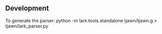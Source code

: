 
## Development

To generate the parser:
  python -m lark.tools.standalone tjawn/tjawn.g > tjawn/lark_parser.py
